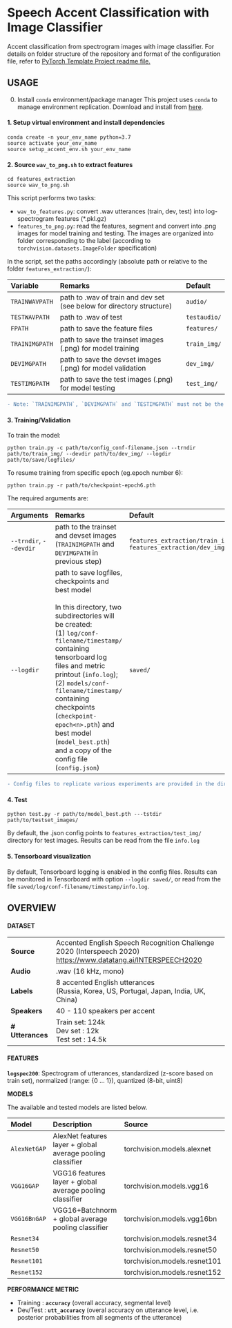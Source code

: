 # Speech Accent Classification with Image Classifier
Accent classification from spectrogram images with image classifier. For details on folder structure of the
repository and format of the configuration file, refer to [PyTorch Template Project readme file.](https://github.com/samsudinng/pytorch-template/blob/master/README.md)

## USAGE

0. Install `conda` environment/package manager
This project uses `conda` to manage environment replication. Download and install from [here](https://docs.conda.io/en/latest/). 

#### 1. Setup virtual environment and install dependencies

```
conda create -n your_env_name python=3.7
source activate your_env_name
source setup_accent_env.sh your_env_name
```

#### 2. Source `wav_to_png.sh` to extract features

```
cd features_extraction
source wav_to_png.sh
```

This script performs two tasks:

- `wav_to_features.py`: convert .wav utterances (train, dev, test) into log-spectrogram features (\*.pkl.gz)
- `features_to_png.py`: read the features, segment and convert into .png images for model training and testing. The images are organized into folder corresponding to the label (according to `torchvision.datasets.ImageFolder` specification)

In the script, set the paths accordingly (absolute path or relative to the folder `features_extraction/`):

|Variable|Remarks|Default|
|:---|:---|:---|
|`TRAINWAVPATH`|path to .wav of train and dev set (see below for directory structure)|`audio/`|
|`TESTWAVPATH`|path to .wav of test |`testaudio/`|
|`FPATH`|path to save the feature files|`features/`|
|`TRAINIMGPATH`|path to save the trainset images (.png) for model training|`train_img/`|
|`DEVIMGPATH`|path to save the devset images (.png) for model validation|`dev_img/`|
|`TESTIMGPATH`|path to save the test images (.png) for model testing|`test_img/`|

```diff
- Note: `TRAINIMGPATH`, `DEVIMGPATH` and `TESTIMGPATH` must not be the same directory -
```

#### 3. Training/Validation

To train the model:

`python train.py -c path/to/config_conf-filename.json --trndir path/to/train_img/ --devdir path/to/dev_img/ --logdir path/to/save/logfiles/`

To resume training from specific epoch (eg.epoch number 6):

`python train.py -r path/to/checkpoint-epoch6.pth`

The required arguments are:

|Arguments|Remarks|Default|
|:---|:---|:--- |
|`--trndir`, `--devdir`|path to the trainset and devset images (`TRAINIMGPATH` and `DEVIMGPATH` in previous step)| `features_extraction/train_img/`<br/>`features_extraction/dev_img/`|
|`--logdir`|path to save logfiles, checkpoints and best model<br/><br/>In this directory, two subdirectories will be created:<br/>(1) `log/conf-filename/timestamp/` containing tensorboard log files and metric printout (`info.log`);<br/>(2) `models/conf-filename/timestamp/` containing checkpoints (`checkpoint-epoch<n>.pth`) and best model (`model_best.pth`) and a copy of the config file (`config.json`)| `saved/`|

```diff
- Config files to replicate various experiments are provided in the directory `config_files/` -
```

#### 4. Test

`python test.py -r path/to/model_best.pth ---tstdir path/to/testset_images/ `

By default, the .json config points to `features_extraction/test_img/` directory for test images. Results can be read from the file `info.log`

#### 5. Tensorboard visualization

By default, Tensorboard logging is enabled in the config files. Results can be monitored in Tensorboard with option `--logdir saved/`, or read from the file `saved/log/conf-filename/timestamp/info.log`. 

## OVERVIEW

#### DATASET
| | |
|:-|:-|
|__Source__ |Accented English Speech Recognition Challenge 2020  (Interspeech 2020)<br/>https://www.datatang.ai/INTERSPEECH2020 |
|__Audio__ | .wav (16 kHz, mono) |
|__Labels__|8 accented English utterances<br/>(Russia, Korea, US, Portugal, Japan, India, UK, China) |
|__Speakers__ |40 - 110 speakers per accent|
|__# Utterances__| Train set: 124k<br/>Dev set  : 12k<br/>Test set : 14.5k|


#### FEATURES

__`logspec200`__: Spectrogram of utterances, standardized (z-score based on train set), normalized (range: {0 ... 1}), quantized (8-bit, uint8)


__MODELS__

The available and tested models are listed below. 

|Model|Description|Source|
|:---|:---|:---|
|`AlexNetGAP`|AlexNet features layer + global average pooling classifier|torchvision.models.alexnet|
|`VGG16GAP`|VGG16 features layer + global average pooling classifier|torchvision.models.vgg16|
|`VGG16BnGAP`|VGG16+Batchnorm + global average pooling classifier|torchvision.models.vgg16bn|
|`Resnet34`| |torchvision.models.resnet34|
|`Resnet50`| |torchvision.models.resnet50|
|`Resnet101`| |torchvision.models.resnet101|
|`Resnet152`| |torchvision.models.resnet152|

__PERFORMANCE METRIC__

- Training  :  __`accuracy`__ (overall accuracy, segmental level)
- Dev/Test  :  __`utt_accuracy`__ (overal accuracy on utterance level, i.e. posterior probabilities from all segments of the utterance)






